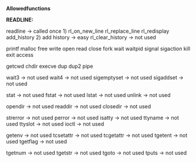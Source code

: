 **Allowedfunctions**

**READLINE:**

readline -> called once 1)
rl_on_new_line
rl_replace_line
rl_redisplay
add_history 2) add history -> easy
rl_clear_history -> not used

printf
malloc
free
write
open
read
close
fork
wait
waitpid
signal
sigaction
kill
exit
access

getcwd
chdir
execve
dup
dup2
pipe


wait3 -> not used
wait4 -> not used
sigemptyset -> not used
sigaddset -> not used

stat -> not used
fstat -> not used
lstat -> not used
unlink -> not used

opendir -> not used
readdir -> not used
closedir -> not used

strerror -> not used
perror -> not used
isatty -> not used
ttyname -> not used
ttyslot -> not used
ioctl -> not used

getenv -> not used
tcsetattr -> not used
tcgetattr -> not used
tgetent -> not used
tgetflag -> not used

tgetnum -> not used
tgetstr -> not used
tgoto -> not used
tputs -> not used

